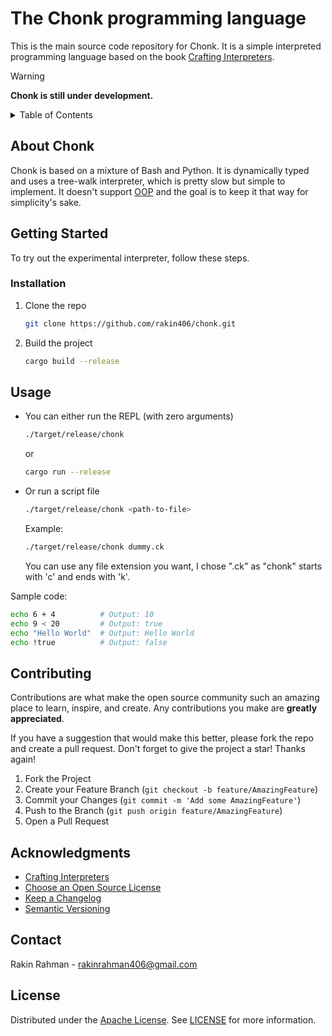 # The Chonk programming language

This is the main source code repository for Chonk. It is a simple interpreted
programming language based on the book [Crafting Interpreters](https://craftinginterpreters.com/).

> [!WARNING]
> **Chonk is still under development.**

<details>

<summary>Table of Contents</summary>

- [About Chonk](#about-chonk)
- [Getting Started](#getting-started)
  - [Prerequisites](#prerequisites)
  - [Installation](#installation)
- [Usage](#usage)
- [Contributing](#contributing)
- [Acknowledgments](#acknowledgments)
- [Contact](#contact)
- [License](#license)

</details>

## About Chonk

Chonk is based on a mixture of Bash and Python. It is dynamically typed and uses
a tree-walk interpreter, which is pretty slow but simple to implement. It
doesn't support [OOP](https://en.wikipedia.org/wiki/Object-oriented_programming)
and the goal is to keep it that way for simplicity's sake.

## Getting Started

To try out the experimental interpreter, follow these steps.

### Installation

1. Clone the repo
   ```sh
   git clone https://github.com/rakin406/chonk.git
   ```

2. Build the project
   ```sh
   cargo build --release
   ```

## Usage

* You can either run the REPL (with zero arguments)
  ```sh
  ./target/release/chonk
  ```
  or
  ```sh
  cargo run --release
  ```
* Or run a script file
  ```sh
  ./target/release/chonk <path-to-file>
  ```
  Example:
  ```sh
  ./target/release/chonk dummy.ck
  ```
  You can use any file extension you want, I chose ".ck" as "chonk" starts with
  'c' and ends with 'k'.

Sample code:
```sh
echo 6 + 4          # Output: 10
echo 9 < 20         # Output: true
echo "Hello World"  # Output: Hello World
echo !true          # Output: false
```

## Contributing

Contributions are what make the open source community such an amazing place to
learn, inspire, and create. Any contributions you make are **greatly appreciated**.

If you have a suggestion that would make this better, please fork the repo and
create a pull request. Don't forget to give the project a star! Thanks again!

1. Fork the Project
2. Create your Feature Branch (`git checkout -b feature/AmazingFeature`)
3. Commit your Changes (`git commit -m 'Add some AmazingFeature'`)
4. Push to the Branch (`git push origin feature/AmazingFeature`)
5. Open a Pull Request

## Acknowledgments

* [Crafting Interpreters](https://craftinginterpreters.com/)
* [Choose an Open Source License](https://choosealicense.com)
* [Keep a Changelog](https://keepachangelog.com/en/1.0.0/)
* [Semantic Versioning](https://semver.org/spec/v2.0.0.html)

## Contact

Rakin Rahman - rakinrahman406@gmail.com

## License

Distributed under the [Apache License](https://opensource.org/license/apache-2-0/).
See [LICENSE](LICENSE) for more information.
